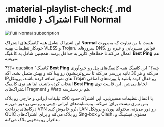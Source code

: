 # :material-playlist-check:{ .md .middle } اشتراک Full Normal

![Full Normal subscription](../images/full-normal-sub.jpg)

این اشتراک شامل همه کانفیگ‌های اشتراک **Normal** هست با این تفاوت که به‌صورت خودکار تنظیمات بهینه VLESS و Trojan، سرورهای DNS، قوانین مسیریابی و غیره رو اعمال می‌کنه تا خطاهای کاربر به حداقل برسه. همچنین شامل یه کانفیگ **Best Ping** هم می‌شه.

???+ question "کانفیگ **Best Ping** چیه؟"
    این کانفیگ همه کانفیگ‌های پنل رو جمع‌آوری می‌کنه و هر 30 ثانیه بررسی می‌کنه تا سریع‌ترینشون رو پیدا کنه و بهش متصل بشه. اگه IPهای تمیز اضافه کرده باشید، پروتکل Trojan رو فعال کرده باشید یا پورت‌های اضافی انتخاب کرده باشید، اینا هم توی کانفیگ **Best Ping** لحاظ می‌شن. این قابلیت توی اشتراک‌های Fragment و Warp هم در دسترسه.

با اعمال تنظیمات مسیریابی، این اشتراک حدود 90٪ تبلیغات ایرانی و خارجی رو بلاک می‌کنه، وب‌سایت‌های ایرانی، چینی و روسی رو دور می‌زنه (پس نیازی نیست برای درگاه‌های پرداخت VPN رو خاموش کنید)، LAN رو دور می‌زنه، محتوای پورن و پروتکل QUIC رو بلاک می‌کنه و برای اشتراک‌های Sing-box و Clash، محتوای فیشینگ و بدافزار رو به‌خوبی بلاک می‌کنه.
